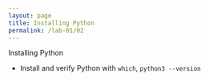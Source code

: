 ```yaml
---
layout: page
title: Installing Python
permalink: /lab-01/02
---
```


Installing Python

- Install and verify Python with `which`, `python3 --version`
